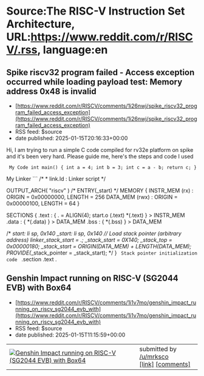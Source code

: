 # Source:The RISC-V Instruction Set Architecture, URL:https://www.reddit.com/r/RISCV/.rss, language:en

## Spike riscv32 program failed - Access exception occurred while loading payload test: Memory address 0x48 is invalid
 - [https://www.reddit.com/r/RISCV/comments/1i26nwj/spike_riscv32_program_failed_access_exception](https://www.reddit.com/r/RISCV/comments/1i26nwj/spike_riscv32_program_failed_access_exception)
 - RSS feed: $source
 - date published: 2025-01-15T20:16:33+00:00

<!-- SC_OFF --><div class="md"><p>Hi, I am trying to run a simple C code compiled for rv32e platform on spike and it&#39;s been very hard. Please guide me, here&#39;s the steps and code I used</p> <p><code> My Code int main() { int a = 4; int b = 3; int c = a - b; return c; } </code></p> <p>My Linker ``` /* * link.ld : Linker script */</p> <p>OUTPUT_ARCH( &quot;riscv&quot; ) /* ENTRY(_start) */ MEMORY { INSTR_MEM (rx) : ORIGIN = 0x00000000, LENGTH = 256 DATA_MEM (rwx) : ORIGIN = 0x00000100, LENGTH = 64 }</p> <p>SECTIONS { .text : { . = ALIGN(4); start.o (.text) *(.text) } &gt; INSTR_MEM .data : { *(.data) } &gt; DATA_MEM .bss : { *(.bss) } &gt; DATA_MEM </p> <p>/* <em>start: li sp, 0x140 _start: li sp, 0x140 // Load stack pointer (arbitrary address) linker_stack_start = .; _stack_start = 0X140; _stack_top = 0x00000180; _stack_start = ORIGIN(DATA_MEM) + LENGTH(DATA_MEM); PROVIDE(</em>_stack_pointer = _stack_start); */ } <code> Stack pointer initialization code </code> .section .text .

## Genshin Impact running on RISC-V (SG2044 EVB) with Box64
 - [https://www.reddit.com/r/RISCV/comments/1i1v7mo/genshin_impact_running_on_riscv_sg2044_evb_with](https://www.reddit.com/r/RISCV/comments/1i1v7mo/genshin_impact_running_on_riscv_sg2044_evb_with)
 - RSS feed: $source
 - date published: 2025-01-15T11:15:59+00:00

<table> <tr><td> <a href="https://www.reddit.com/r/RISCV/comments/1i1v7mo/genshin_impact_running_on_riscv_sg2044_evb_with/"> <img src="https://external-preview.redd.it/uq7Pny586O382UOreI_MmLd7uDpP9lW4-dHJqZUTfN8.jpg?width=320&amp;crop=smart&amp;auto=webp&amp;s=f107abc77810ecb4f8371813ab86b3544a04e159" alt="Genshin Impact running on RISC-V (SG2044 EVB) with Box64" title="Genshin Impact running on RISC-V (SG2044 EVB) with Box64" /> </a> </td><td> &#32; submitted by &#32; <a href="https://www.reddit.com/user/mrksco"> /u/mrksco </a> <br/> <span><a href="https://www.youtube.com/watch?v=P_fApiLERLI">[link]</a></span> &#32; <span><a href="https://www.reddit.com/r/RISCV/comments/1i1v7mo/genshin_impact_running_on_riscv_sg2044_evb_with/">[comments]</a></span> </td></tr></table>

